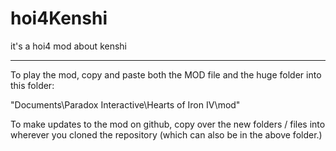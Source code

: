 # hoi4Kenshi
it's a hoi4 mod about kenshi

----

To play the mod, copy and paste both the MOD file and the huge folder into this folder:

"Documents\Paradox Interactive\Hearts of Iron IV\mod"

To make updates to the mod on github, copy over the new folders / files into wherever you cloned the repository (which can also be in the above folder.)